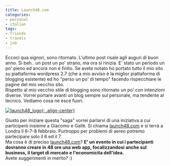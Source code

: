 ```yaml
---
title: Launch48.com
categories:
- personal
- italian
tags:
- friends
- travels
- job
---
```

Eccoci qua signori, sono ritornato. L'ultimo post risale agli auguri di buon
anno. Si beh.. un post un po' strano, ma ora si rinizia. E' stato un periodo
un po' pieno ed ancora non è finito. Se avete notato ho portato tutto il mio
sito su piattaforma wordpress 2.7 (che a mio avviso è la miglior piattaforma
di blogging esistente) ed ho "perso un po' di tempo" facendo rispecchiare le
pagine del mio vecchio sito.  
Rispetto al mio vecchio stile di blogging sono ritornato un po' con intenzioni
diverse. Vorrei portare avanti un blog sempre sul personale, ma tendente al
tecnico. Vediamo cosa ne esce fuori.

[![launch48_logo]({{site.url}}/images/launch48_logo.png){: .align-center}](http://www.launch48.com/ "http://www.launch48.com/" )

Giusto per iniziare questa "saga" vorrei parlarvi di una iniziativa a cui
participerò insieme a Giacomo e Gallè. Si chiama
[launch48.com](http://www.launch48.com/ "http://www.launch48.com/" ) e si
terrà a Londra il 6-7-8 febbraio. Purtroppo per problemi di aereo potremo
partecipare solo il 6 ed il 7.  
Ma cosa è di preciso [launch48.com](http://www.launch48.com/
"http://www.launch48.com/" )? **E' un evento in cui i partecipanti dovranno
creare in 48 ore una web app, focalizzandosi anche sul business, il target di
mercato e l'economicita dell'idea.**  
Avete suggerimenti in merito? :)

